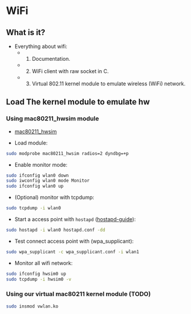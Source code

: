 # WiFi

## What is it?

- Everything about wifi:
  - 1. Documentation.
  - 2. WiFi client with raw socket in C.
  - 3. Virtual 802.11 kernel module to emulate wireless (WiFi) network.

## Load The kernel module to emulate hw

### Using mac80211_hwsim module

- [mac80211_hwsim](https://hackmd.io/@akiranet/r1OC8CaNv)

- Load module:

```bash
sudo modprobe mac80211_hwsim radios=2 dyndbg=+p
```

- Enable monitor mode:

```bash
sudo ifconfig wlan0 down
sudo iwconfig wlan0 mode Monitor
sudo ifconfig wlan0 up
```

- (Optional) monitor with tcpdump:

```bash
sudo tcpdump -i wlan0
```

- Start a access point with `hostapd` ([hostapd-guide](https://wiki.gentoo.org/wiki/Hostapd)):

```bash
sudo hostapd -i wlan0 hostapd.conf -dd
```

- Test connect access point with (wpa_supplicant):

```bash
sudo wpa_supplicant -c wpa_supplicant.conf -i wlan1
```

- Monitor all wifi network:

```bash
sudo ifconfig hwsim0 up
sudo tcpdump -i hwsim0 -v
```

### Using our virtual mac80211 kernel module (TODO)

```bash
sudo insmod vwlan.ko
```
